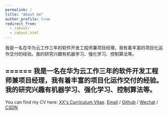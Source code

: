 ```yaml
---
permalink: /
title: "About me"
author_profile: true
redirect_from: 
  - /about/
  - /about.html
---
```

我是一名在华为云工作三年的软件开发工程师兼项目经理，我有着丰富的项目化运作交付的经验。我的研究兴趣有机器学习、强化学习、控制算法等。

======
我是一名在华为云工作三年的软件开发工程师兼项目经理，我有着丰富的项目化运作交付的经验。我的研究兴趣有机器学习、强化学习、控制算法等。
---
You can find my CV here: [XX's Curriculum Vitae](../assets/Curriculum_Vitae.pdf).
[Email](youyugu666@outlook.com) / [Github](https://github.com/youyugu666) / [Wechat](../images/wechat.jpg) / [CSDN](https://blog.csdn.net/weixin_41945385?type=blog)
